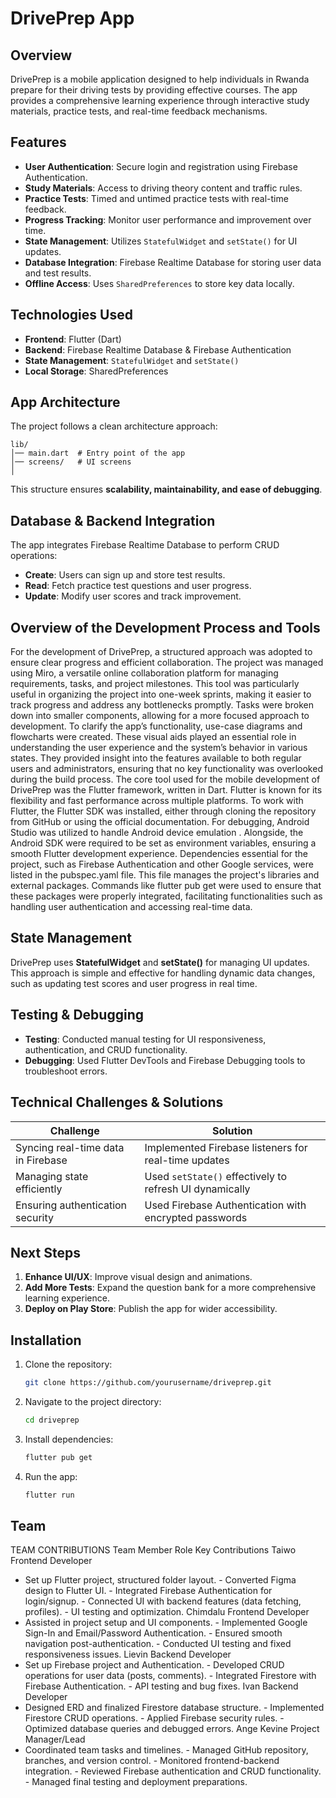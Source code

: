 # DrivePrep App

## Overview
DrivePrep is a mobile application designed to help individuals in Rwanda prepare for their driving tests by providing effective courses. The app provides a comprehensive learning experience through interactive study materials, practice tests, and real-time feedback mechanisms.

## Features
- **User Authentication**: Secure login and registration using Firebase Authentication.
- **Study Materials**: Access to driving theory content and traffic rules.
- **Practice Tests**: Timed and untimed practice tests with real-time feedback.
- **Progress Tracking**: Monitor user performance and improvement over time.
- **State Management**: Utilizes `StatefulWidget` and `setState()` for UI updates.
- **Database Integration**: Firebase Realtime Database for storing user data and test results.
- **Offline Access**: Uses `SharedPreferences` to store key data locally.

## Technologies Used
- **Frontend**: Flutter (Dart)
- **Backend**: Firebase Realtime Database & Firebase Authentication
- **State Management**: `StatefulWidget` and `setState()`
- **Local Storage**: SharedPreferences

## App Architecture
The project follows a clean architecture approach:
```
lib/
│── main.dart  # Entry point of the app
│── screens/   # UI screens
│

```
This structure ensures **scalability, maintainability, and ease of debugging**.

## Database & Backend Integration
The app integrates Firebase Realtime Database to perform CRUD operations:
- **Create**: Users can sign up and store test results.
- **Read**: Fetch practice test questions and user progress.
- **Update**: Modify user scores and track improvement.

 ## Overview of the Development Process and Tools
For the development of DrivePrep, a structured approach was adopted to ensure clear progress and efficient collaboration. The project was managed using Miro, a versatile online collaboration platform for managing requirements, tasks, and project milestones. This tool was particularly useful in organizing the project into one-week sprints, making it easier to track progress and address any bottlenecks promptly. Tasks were broken down into smaller components, allowing for a more focused approach to development.
To clarify the app’s functionality, use-case diagrams and flowcharts were created. These visual aids played an essential role in understanding the user experience and the system’s behavior in various states. They provided insight into the features available to both regular users and administrators, ensuring that no key functionality was overlooked during the build process.
The core tool used for the mobile development of DrivePrep was the Flutter framework, written in Dart. Flutter is known for its flexibility and fast performance across multiple platforms. To work with Flutter, the Flutter SDK was installed, either through cloning the repository from GitHub or using the official documentation. For debugging, Android Studio was utilized to handle Android device emulation . Alongside, the Android SDK were required to be set as environment variables, ensuring a smooth Flutter development experience.
Dependencies essential for the project, such as Firebase Authentication and other Google services, were listed in the pubspec.yaml file. This file manages the project's libraries and external packages. Commands like flutter pub get were used to ensure that these packages were properly integrated, facilitating functionalities such as handling user authentication and accessing real-time data.


## State Management
DrivePrep uses **StatefulWidget** and **setState()** for managing UI updates. This approach is simple and effective for handling dynamic data changes, such as updating test scores and user progress in real time.

## Testing & Debugging
- **Testing**: Conducted manual testing for UI responsiveness, authentication, and CRUD functionality.
- **Debugging**: Used Flutter DevTools and Firebase Debugging tools to troubleshoot errors.

## Technical Challenges & Solutions
| Challenge | Solution |
|-----------|----------|
| Syncing real-time data in Firebase | Implemented Firebase listeners for real-time updates |
| Managing state efficiently | Used `setState()` effectively to refresh UI dynamically |
| Ensuring authentication security | Used Firebase Authentication with encrypted passwords |

## Next Steps
1. **Enhance UI/UX**: Improve visual design and animations.
2. **Add More Tests**: Expand the question bank for a more comprehensive learning experience.
3. **Deploy on Play Store**: Publish the app for wider accessibility.

## Installation
1. Clone the repository:
   ```sh
   git clone https://github.com/yourusername/driveprep.git
   ```
2. Navigate to the project directory:
   ```sh
   cd driveprep
   ```
3. Install dependencies:
   ```sh
   flutter pub get
   ```
4. Run the app:
   ```sh
   flutter run
   ```

## Team
TEAM CONTRIBUTIONS
Team Member
Role
Key Contributions
Taiwo
Frontend Developer
- Set up Flutter project, structured folder layout. - Converted Figma design to Flutter UI. - Integrated Firebase Authentication for login/signup. - Connected UI with backend features (data fetching, profiles). - UI testing and optimization.
Chimdalu
Frontend Developer
- Assisted in project setup and UI components. - Implemented Google Sign-In and Email/Password Authentication. - Ensured smooth navigation post-authentication. - Conducted UI testing and fixed responsiveness issues.
Lievin
Backend Developer
- Set up Firebase project and Authentication. - Developed CRUD operations for user data (posts, comments). - Integrated Firestore with Firebase Authentication. - API testing and bug fixes.
Ivan
Backend Developer
- Designed ERD and finalized Firestore database structure. - Implemented Firestore CRUD operations. - Applied Firebase security rules. - Optimized database queries and debugged errors.
Ange Kevine
Project Manager/Lead
- Coordinated team tasks and timelines. - Managed GitHub repository, branches, and version control. - Monitored frontend-backend integration. - Reviewed Firebase authentication and CRUD functionality. - Managed final testing and deployment preparations.



